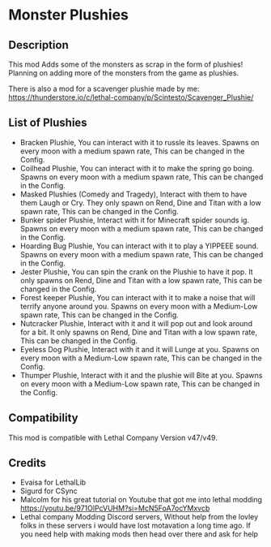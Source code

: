 # Monster Plushies

## Description
This mod Adds some of the monsters as scrap in the form of plushies!
Planning on adding more of the monsters from the game as plushies.

There is also a mod for a scavenger plushie made by me: https://thunderstore.io/c/lethal-company/p/Scintesto/Scavenger_Plushie/

## List of Plushies
-  Bracken Plushie, You can interact with it to russle its leaves. Spawns on every moon with a medium spawn rate, This can be changed in the Config.
-  Coilhead Plushie, You can interact with it to make the spring go boing. Spawns on every moon with a medium spawn rate, This can be changed in the Config.
-  Masked Plushies (Comedy and Tragedy), Interact with them to have them Laugh or Cry. They only spawn on Rend, Dine and Titan with a low spawn rate, This can be changed in the Config.
-  Bunker spider Plushie, Interact with it for Minecraft spider sounds ig. Spawns on every moon with a medium spawn rate, This can be changed in the Config.
-  Hoarding Bug Plushie, You can interact with it to play a YIPPEEE sound. Spawns on every moon with a medium spawn rate, This can be changed in the Config.
-  Jester Plushie, You can spin the crank on the Plushie to have it pop. It only spawns on Rend, Dine and Titan with a low spawn rate, This can be changed in the Config.
-  Forest keeper Plushie, You can interact with it to make a noise that will terrify anyone around you. Spawns on every moon with a Medium-Low spawn rate, This can be changed in the Config.
-  Nutcracker Plushie, Interact with it and it will pop out and look around for a bit. It only spawns on Rend, Dine and Titan with a low spawn rate, This can be changed in the Config.
-  Eyeless Dog Plushie, Interact with it and it will Lunge at you. Spawns on every moon with a Medium-Low spawn rate, This can be changed in the Config.
-  Thumper Plushie, Interact with it and the plushie will Bite at you.  Spawns on every moon with a Medium-Low spawn rate, This can be changed in the Config.


## Compatibility
This mod is compatible with Lethal Company Version v47/v49.

## Credits
- Evaisa for LethalLib
- Sigurd for CSync
- Malcolm for his great tutorial on Youtube that got me into lethal modding https://youtu.be/971OlPcVUHM?si=McN5FoA7ocYMxvcb
- Lethal company Modding Discord servers, Without help from the lovley folks in these servers i would have lost motavation a long time ago. If you need help with making mods then head over there and ask for help
